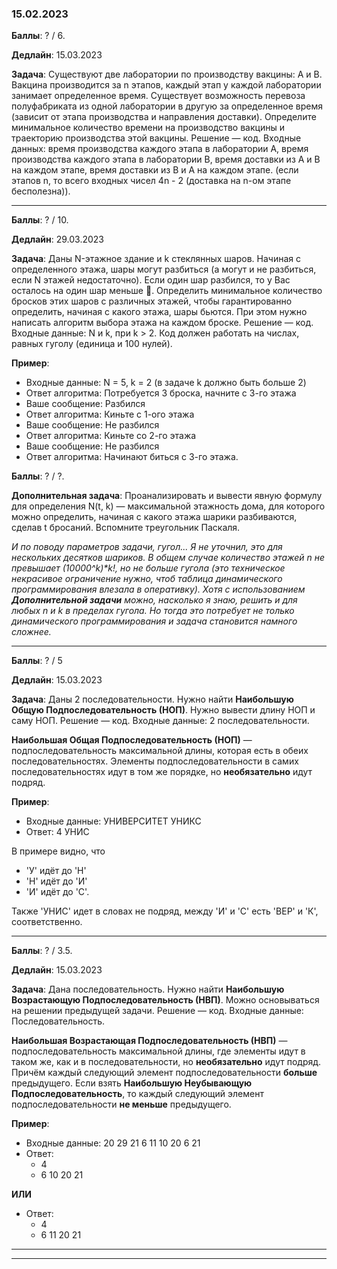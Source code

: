 ### 15.02.2023

**Баллы**: ? / 6.

**Дедлайн**: 15.03.2023

**Задача**: Существуют две лаборатории по производству вакцины: A и B. Вакцина производится за n этапов, каждый этап у
каждой лаборатории занимает определенное время. Существует возможность перевоза полуфабриката из одной лаборатории в
другую за определенное время (зависит от этапа производства и направления доставки). Определите минимальное количество
времени на производство вакцины и траекторию производства этой вакцины. Решение — код. Входные данных: время
производства каждого этапа в лаборатории A, время производства каждого этапа в лаборатории B, время доставки из A и B на
каждом этапе, время доставки из B и A на каждом этапе. (если этапов n, то всего входных чисел 4n - 2 (доставка на n-ом
этапе бесполезна)).

***

**Баллы**: ? / 10.

**Дедлайн**: 29.03.2023

**Задача**: Даны N-этажное здание и k стеклянных шаров. Начиная с определенного этажа, шары могут разбиться (а могут и
не разбиться, если N этажей недостаточно). Если один шар разбился, то у Вас осталось на один шар меньше 🙂. Определить
минимальное количество бросков этих шаров с различных этажей, чтобы гарантированно определить, начиная с какого этажа,
шары бьются. При этом нужно написать алгоритм выбора этажа на каждом броске. Решение — код. Входные данные: N и k, при
k > 2. Код должен работать на числах, равных гуголу (единица и 100 нулей).

**Пример**:

- Входные данные: N = 5, k = 2 (в задаче k должно быть больше 2)
- Ответ алгоритма: Потребуется 3 броска, начните с 3-го этажа
- Ваше сообщение: Разбился
- Ответ алгоритма: Киньте с 1-ого этажа
- Ваше сообщение: Не разбился
- Ответ алгоритма: Киньте со 2-го этажа
- Ваше сообщение: Не разбился
- Ответ алгоритма: Начинают биться с 3-го этажа.

**Баллы**: ? / ?.

**Дополнительная задача**: Проанализировать и вывести явную формулу для определения N(t, k) — максимальной этажность
дома, для которого можно определить, начиная с какого этажа шарики разбиваются, сделав t бросаний. Вспомните треугольник
Паскаля.

_И по поводу параметров задачи, гугол... Я не уточнил, это для нескольких десятков шариков. В общем случае количество
этажей n не превышает (10000^k)*k!, но не больше гугола (это техническое некрасивое ограничение нужно, чтоб таблица
динамического программирования влезала в оперативку). Хотя с использованием **Дополнительной задачи** можно, насколько я
знаю, решить и для любых n и k в пределах гугола. Но тогда это потребует не только динамического программирования и
задача становится намного сложнее._

***

**Баллы**: ? / 5

**Дедлайн**: 15.03.2023

**Задача**: Даны 2 последовательности. Нужно найти **Наибольшую Общую Подпоследовательность (НОП)**. Нужно вывести длину
НОП и саму НОП. Решение — код. Входные данные: 2 последовательности.

**Наибольшая Общая Подпоследовательность (НОП)** — подпоследовательность максимальной длины, которая есть в обеих
последовательностях. Элементы подпоследовательности в самих последовательностях идут в том же порядке, но
**необязательно** идут подряд.

**Пример**:

- Входные данные: УНИВЕРСИТЕТ УНИКС
- Ответ: 4 УНИС

В примере видно, что

- 'У' идёт до 'Н'
- 'Н' идёт до 'И'
- 'И' идёт до 'С'.

Также 'УНИС' идет в словах не подряд, между 'И' и 'С' есть 'ВЕР' и 'К', соответственно.

***

**Баллы**: ? / 3.5.

**Дедлайн**: 15.03.2023

**Задача**: Дана последовательность. Нужно найти **Наибольшую Возрастающую Подпоследовательность (НВП)**. Можно
основываться на решении предыдущей задачи. Решение — код. Входные данные: Последовательность.

**Наибольшая Возрастающая Подпоследовательность (НВП)** — подпоследовательность максимальной длины, где элементы идут в
таком же, как и в последовательности, но **необязательно** идут подряд. Причём каждый следующий элемент
подпоследовательности **больше** предыдущего. Если взять **Наибольшую Неубывающую Подпоследовательность**, то каждый
следующий элемент подпоследовательности **не меньше** предыдущего.

**Пример**:

- Входные данные: 20 29 21 6 11 10 20 6 21
- Ответ:
    - 4
    - 6 10 20 21

**ИЛИ**

- Ответ:
    - 4
    - 6 11 20 21

***
***
